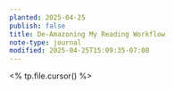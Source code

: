 ```yaml
---
planted: 2025-04-25
publish: false
title: De-Amazoning My Reading Workflow
note-type: journal
modified: 2025-04-25T15:09:35-07:00
---
```

<% tp.file.cursor() %>